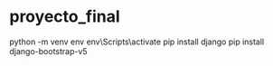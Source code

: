 # proyecto_final
python -m venv env
env\Scripts\activate
pip install django
pip install django-bootstrap-v5
